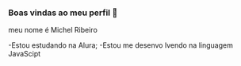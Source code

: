 ### Boas vindas ao meu perfil 💙

meu nome é Michel Ribeiro

-Estou estudando na Alura;
-Estou me desenvo lvendo na linguagem JavaScipt 
